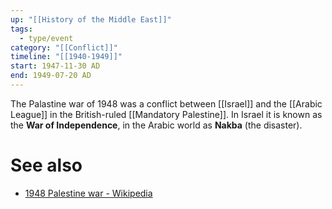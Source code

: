 ```yaml
---
up: "[[History of the Middle East]]"
tags:
  - type/event
category: "[[Conflict]]"
timeline: "[[1940-1949]]"
start: 1947-11-30 AD
end: 1949-07-20 AD
---
```

The Palastine war of 1948 was a conflict between [[Israel]] and the [[Arabic League]] in the British-ruled [[Mandatory Palestine]]. In Israel it is known as the **War of Independence**, in the Arabic world as **Nakba** (the disaster).

# See also
- [1948 Palestine war - Wikipedia](https://en.wikipedia.org/wiki/1948_Palestine_war)